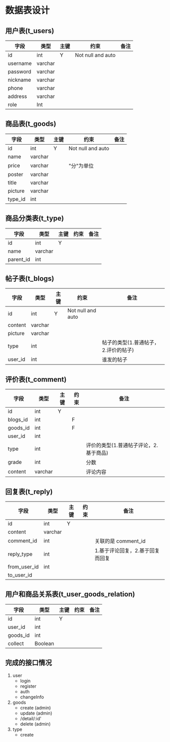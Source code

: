 # 数据表设计

## 用户表(t_users)

| 字段     | 类型    | 主键 | 约束              | 备注 |
| -------- | ------- | ---- | ----------------- | ---- |
| id       | int     | Y    | Not null and auto |      |
| username | varchar |      |                   |      |
| password | varchar |      |                   |      |
| nickname | varchar |      |                   |      |
| phone    | varchar |      |                   |      |
| address  | varchar |      |                   |      |
| role     | Int     |      |                   |      |

## 商品表(t_goods)

| 字段    | 类型    | 主键 | 约束              | 备注 |
| ------- | ------- | ---- | ----------------- | ---- |
| id      | int     | Y    | Not null and auto |      |
| name    | varchar |      |                   |      |
| price   | varchar |      | "分"为单位        |      |
| poster  | varchar |      |                   |      |
| title   | varchar |      |                   |      |
| picture | varchar |      |                   |      |
| type_id | int     |      |                   |      |

## 商品分类表(t_type)

| 字段      | 类型    | 主键 | 约束 | 备注 |
| --------- | ------- | ---- | ---- | ---- |
| id        | int     | Y    |      |      |
| name      | varchar |      |      |      |
| parent_id | int     |      |      |      |

## 帖子表(t_blogs)

| 字段    | 类型    | 主键 | 约束              | 备注                                 |
| ------- | ------- | ---- | ----------------- | ------------------------------------ |
| id      | int     | Y    | Not null and auto |                                      |
| content | varchar |      |                   |                                      |
| picture | varchar |      |                   |                                      |
| type    | int     |      |                   | 帖子的类型(1.普通帖子，2.评价的帖子) |
| user_id | int     |      |                   | 谁发的帖子                           |

## 评价表(t_comment)

| 字段     | 类型    | 主键 | 约束 | 备注                                   |
| -------- | ------- | ---- | ---- | -------------------------------------- |
| id       | int     | Y    |      |                                        |
| blogs_id | int     |      | F    |                                        |
| goods_id | int     |      | F    |                                        |
| user_id  | int     |      |      |                                        |
| type     | int     |      |      | 评价的类型(1.普通帖子评论，2.基于商品) |
| grade    | int     |      |      | 分数                                   |
| content  | varchar |      |      | 评论内容                               |

## 回复表(t_reply)

| 字段         | 类型    | 主键 | 约束 | 备注                             |
| ------------ | ------- | ---- | ---- | -------------------------------- |
| id           | int     | Y    |      |                                  |
| content      | varchar |      |      |                                  |
| comment_id   | int     |      |      | 关联的是 comment_id              |
| reply_type   | int     |      |      | 1.基于评论回复，2.基于回复而回复 |
| from_user_id | int     |      |      |                                  |
| to_user_id   |         |      |      |                                  |

## 用户和商品关系表(t_user_goods_relation)

| 字段     | 类型    | 主键 | 约束 | 备注 |
| -------- | ------- | ---- | ---- | ---- |
| id       | int     | Y    |      |      |
| user_id  | int     |      |      |      |
| goods_id | int     |      |      |      |
| collect  | Boolean |      |      |      |

## 完成的接口情况

1. user
   - login
   - register
   - auth
   - changeInfo
2. goods
   - create (admin)
   - update (admin)
   - /detail/:id'
   - delete (admin)
3. type
   - create

